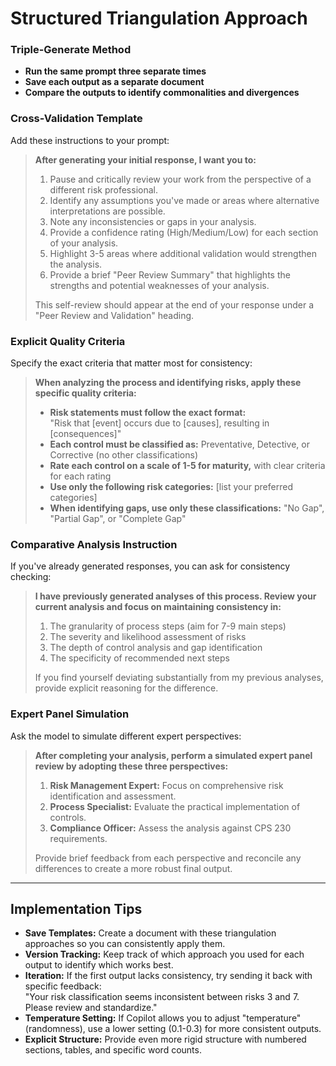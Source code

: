 # Structured Triangulation Approach

### Triple-Generate Method
- **Run the same prompt three separate times**
- **Save each output as a separate document**
- **Compare the outputs to identify commonalities and divergences**

### Cross-Validation Template
Add these instructions to your prompt:

> **After generating your initial response, I want you to:**
>
> 1. Pause and critically review your work from the perspective of a different risk professional.
> 2. Identify any assumptions you've made or areas where alternative interpretations are possible.
> 3. Note any inconsistencies or gaps in your analysis.
> 4. Provide a confidence rating (High/Medium/Low) for each section of your analysis.
> 5. Highlight 3-5 areas where additional validation would strengthen the analysis.
> 6. Provide a brief "Peer Review Summary" that highlights the strengths and potential weaknesses of your analysis.
>
> This self-review should appear at the end of your response under a "Peer Review and Validation" heading.

### Explicit Quality Criteria
Specify the exact criteria that matter most for consistency:

> **When analyzing the process and identifying risks, apply these specific quality criteria:**
>
> - **Risk statements must follow the exact format:**  
>   "Risk that [event] occurs due to [causes], resulting in [consequences]"
> - **Each control must be classified as:** Preventative, Detective, or Corrective (no other classifications)
> - **Rate each control on a scale of 1-5 for maturity,** with clear criteria for each rating
> - **Use only the following risk categories:** [list your preferred categories]
> - **When identifying gaps, use only these classifications:** "No Gap", "Partial Gap", or "Complete Gap"

### Comparative Analysis Instruction
If you've already generated responses, you can ask for consistency checking:

> **I have previously generated analyses of this process. Review your current analysis and focus on maintaining consistency in:**
>
> 1. The granularity of process steps (aim for 7-9 main steps)
> 2. The severity and likelihood assessment of risks
> 3. The depth of control analysis and gap identification
> 4. The specificity of recommended next steps
>
> If you find yourself deviating substantially from my previous analyses, provide explicit reasoning for the difference.

### Expert Panel Simulation
Ask the model to simulate different expert perspectives:

> **After completing your analysis, perform a simulated expert panel review by adopting these three perspectives:**
>
> 1. **Risk Management Expert:** Focus on comprehensive risk identification and assessment.
> 2. **Process Specialist:** Evaluate the practical implementation of controls.
> 3. **Compliance Officer:** Assess the analysis against CPS 230 requirements.
>
> Provide brief feedback from each perspective and reconcile any differences to create a more robust final output.

---

## Implementation Tips

- **Save Templates:** Create a document with these triangulation approaches so you can consistently apply them.
- **Version Tracking:** Keep track of which approach you used for each output to identify which works best.
- **Iteration:** If the first output lacks consistency, try sending it back with specific feedback:  
  "Your risk classification seems inconsistent between risks 3 and 7. Please review and standardize."
- **Temperature Setting:** If Copilot allows you to adjust "temperature" (randomness), use a lower setting (0.1-0.3) for more consistent outputs.
- **Explicit Structure:** Provide even more rigid structure with numbered sections, tables, and specific word counts.

